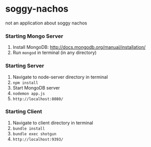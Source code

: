 # soggy-nachos
not an application about soggy nachos

### Starting Mongo Server
1.  Install MongoDB: http://docs.mongodb.org/manual/installation/
2.  Run `mongod` in terminal (in any directory)

### Starting Server
1.  Navigate to node-server directory in terminal
2.  `npm install`
3.  Start MongoDB server
4.  `nodemon app.js`
5.  `http://localhost:8080/`

### Starting Client
1.  Navigate to client directory in terminal
2.  `bundle install`
3.  `bundle exec shotgun`
4.  `http://localhost:9393/`